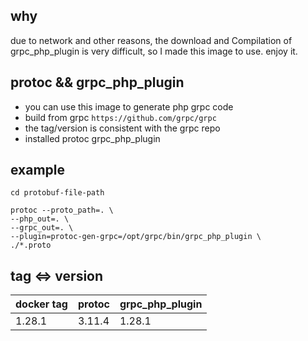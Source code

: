 ## why

due to network and other reasons, the download and Compilation of grpc_php_plugin is very difficult, so I made this image to use. enjoy it.

## protoc && grpc_php_plugin

- you can use this image to generate php grpc code
- build from grpc `https://github.com/grpc/grpc`
- the tag/version is consistent with the grpc repo
- installed protoc grpc_php_plugin

## example

```
cd protobuf-file-path

protoc --proto_path=. \
--php_out=. \
--grpc_out=. \
--plugin=protoc-gen-grpc=/opt/grpc/bin/grpc_php_plugin \
./*.proto

```

## tag <=> version

|docker tag|protoc|grpc_php_plugin|
|-|-|-|
|1.28.1|3.11.4|1.28.1|